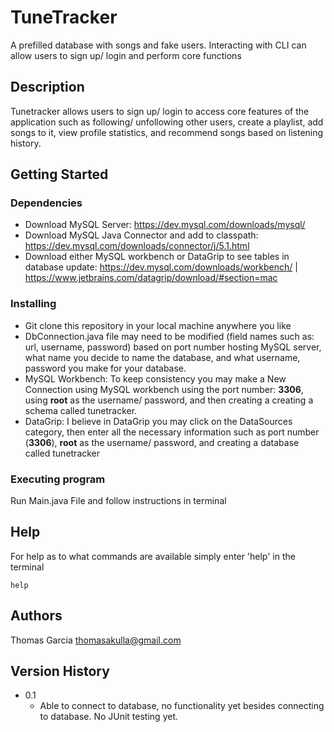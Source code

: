 # TuneTracker

A prefilled database with songs and fake users. Interacting with CLI can allow users to sign up/ login and perform core functions

## Description

Tunetracker allows users to sign up/ login to access core features of the application such as following/ unfollowing other users, create a playlist, add songs to it, view profile statistics, and recommend songs based on listening history.

## Getting Started

### Dependencies

* Download MySQL Server: https://dev.mysql.com/downloads/mysql/
* Download MySQL Java Connector and add to classpath: https://dev.mysql.com/downloads/connector/j/5.1.html
* Download either MySQL workbench or DataGrip to see tables in database update: https://dev.mysql.com/downloads/workbench/ | https://www.jetbrains.com/datagrip/download/#section=mac

### Installing

* Git clone this repository in your local machine anywhere you like
* DbConnection.java file may need to be modified (field names such as: url, username, password) based on port number hosting MySQL server, what name you decide to name the database, and what username, password you make for your database.
* MySQL Workbench: To keep consistency you may make a New Connection using MySQL workbench using the port number: **3306**, using **root** as the username/ password, and then creating a creating a schema called tunetracker.
* DataGrip: I believe in DataGrip you may click on the DataSources category, then enter all the necessary information such as port number (**3306**), **root** as the username/ password, and creating a database called tunetracker

### Executing program

Run Main.java File and follow instructions in terminal 

## Help

For help as to what commands are available simply enter 'help' in the terminal

```
help
```

## Authors

Thomas Garcia thomasakulla@gmail.com

## Version History

* 0.1
    * Able to connect to database, no functionality yet besides connecting to database. No JUnit testing yet.
